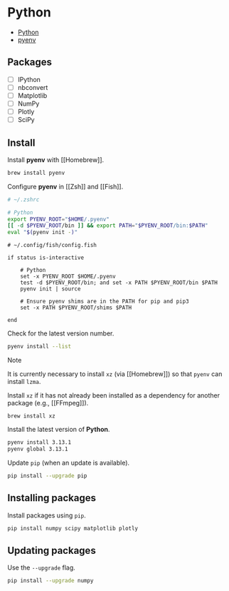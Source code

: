 # Python

- [Python](https://www.python.org)
- [pyenv](https://github.com/pyenv/pyenv)

## Packages

- [ ] IPython
- [ ] nbconvert
- [ ] Matplotlib
- [ ] NumPy
- [ ] Plotly
- [ ] SciPy

## Install

Install **pyenv** with [[Homebrew]].

```zsh
brew install pyenv
```

Configure **pyenv** in [[Zsh]] and [[Fish]].

```zsh
# ~/.zshrc

# Python
export PYENV_ROOT="$HOME/.pyenv"
[[ -d $PYENV_ROOT/bin ]] && export PATH="$PYENV_ROOT/bin:$PATH"
eval "$(pyenv init -)"
```

```shell
# ~/.config/fish/config.fish

if status is-interactive

    # Python
    set -x PYENV_ROOT $HOME/.pyenv
    test -d $PYENV_ROOT/bin; and set -x PATH $PYENV_ROOT/bin $PATH
    pyenv init | source

    # Ensure pyenv shims are in the PATH for pip and pip3
    set -x PATH $PYENV_ROOT/shims $PATH

end
```

Check for the latest version number.

```zsh
pyenv install --list
```

> [!note] 
> It is currently necessary to install `xz` (via [[Homebrew]]) so that `pyenv` can install `lzma`.

Install `xz` if it has not already been installed as a dependency for another package (e.g., [[FFmpeg]]).

```shell
brew install xz
```

Install the latest version of **Python**.

```zsh
pyenv install 3.13.1
pyenv global 3.13.1
```

Update `pip` (when an update is available).

```zsh
pip install --upgrade pip
```

## Installing packages

Install packages using `pip`.

```zsh
pip install numpy scipy matplotlib plotly
```

## Updating packages

Use the `--upgrade` flag.

```zsh
pip install --upgrade numpy
```
